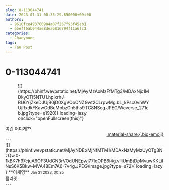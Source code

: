 ```yaml
---
slug: 0-113044741
date: 2023-01-31 00:35:29.890000+09:00
authors:
  - 9610fce493760984a07f267f93f45eb1
  - 65eff6ab044ae8dea6816794f11a6fc1
categories:
  - Chaeyoung
tags:
  - Fan Post
---
```


# 0-113044741

<div class="post-container" markdown="1">
<div class="content-container md-sidebar__scrollwrap" markdown="1">


<figure markdown="1">
![](https://phinf.wevpstatic.net/MjAyMzAxMzFfMTg3/MDAxNjc1MDkyOTI5NTU1.hpixrhJ-RU6YjZkeDJUjB0jD0XgVOoCNZ9wt2CLrpwMg.bL_kPsc0vhWYUjRxdkFKawOdBuMpbzGn5ths9TC8NScg.JPEG/Weverse_271eb.jpg?type=e1920){ loading=lazy onclick="openFullscreen(this)"}
</figure>
여긴 어디게??

</div>
</div>

<div style="text-align: right;" markdown="1">
<a href="https://weverse.io/fromis9/fanpost/0-113044741" style="text-align: right;">:material-share:{.big-emoji}</a>
</div>
---

<div class="comments-container md-sidebar__scrollwrap" markdown="1">
<div class="comment" markdown="1">
<div class='id-container' markdown="1">
![](https://phinf.wevpstatic.net/MjAyNDExMjNfMTM1/MDAxNzMyMzUyOTg3NzQw.0-1kBK7h97cjuA6OF3UdGN3rVOdUNEpwj77IqOPB6i4g.vliiUmBtDpMvuwKKLiINsS6K5Bkw-MVA48Em7A6-7v4g.JPEG/image.jpg?type=s72){ loading=lazy }
**<span class="artist">이채영</span>** <small>Jan 31 2023, 00:35</small><br>
</div>
<div class='comment-body' markdown="1">
몰라잇
</div>
</div>
</div>
---
